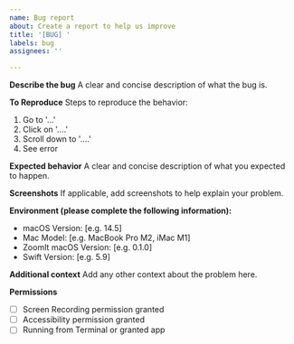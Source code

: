```yaml
---
name: Bug report
about: Create a report to help us improve
title: '[BUG] '
labels: bug
assignees: ''

---
```


**Describe the bug**
A clear and concise description of what the bug is.

**To Reproduce**
Steps to reproduce the behavior:
1. Go to '...'
2. Click on '....'
3. Scroll down to '....'
4. See error

**Expected behavior**
A clear and concise description of what you expected to happen.

**Screenshots**
If applicable, add screenshots to help explain your problem.

**Environment (please complete the following information):**
 - macOS Version: [e.g. 14.5]
 - Mac Model: [e.g. MacBook Pro M2, iMac M1]
 - ZoomIt macOS Version: [e.g. 0.1.0]
 - Swift Version: [e.g. 5.9]

**Additional context**
Add any other context about the problem here.

**Permissions**
- [ ] Screen Recording permission granted
- [ ] Accessibility permission granted
- [ ] Running from Terminal or granted app
